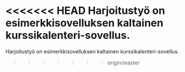 <<<<<<< HEAD
Harjoitustyö on esimerkkisovelluksen kaltainen kurssikalenteri-sovellus.
=======
Harjoitustyö on esimerkkisovelluksen kaltainen kurssikalenteri-sovellus. 
>>>>>>> origin/master

